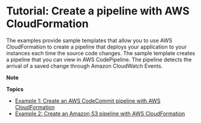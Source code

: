 # Tutorial: Create a pipeline with AWS CloudFormation<a name="tutorials-cloudformation"></a>

The examples provide sample templates that allow you to use AWS CloudFormation to create a pipeline that deploys your application to your instances each time the source code changes\. The sample template creates a pipeline that you can view in AWS CodePipeline\. The pipeline detects the arrival of a saved change through Amazon CloudWatch Events\.

**Note**  

**Topics**
+ [Example 1: Create an AWS CodeCommit pipeline with AWS CloudFormation](tutorials-cloudformation-codecommit.md)
+ [Example 2: Create an Amazon S3 pipeline with AWS CloudFormation](tutorials-cloudformation-s3.md)